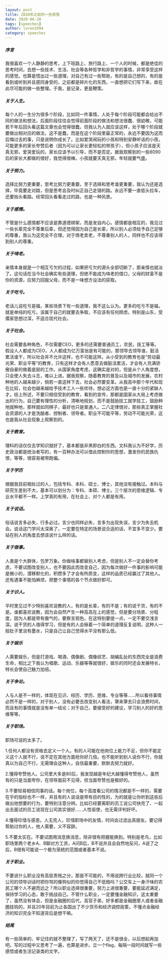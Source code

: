 ```yaml
---
layout: post
title: 2020年之前的一些感悟
date: 2020-06-28
tags: [speeches]
author: loren1994
category: speeches
---
```


##### 序言

我很喜欢一个人静静的思考，上下班路上、旅行路上、一个人的时候，都是绝佳的思考时间，去想一些技术、生活、社会等各种哲学和非哲学的事情，非常享受这样的感觉。也算是悟出过一些道理，对自己有过一些帮助，有的是自己想的，有的是看到或听到并且感同身受的，之前都是碎片化的东西，一直想把它们写下来，故在此尽可能的做一些整理。于我，是记录，更是鞭策。

##### 关于人生。

每个人的一生分为很多个阶段，比如同一件事情，人处于每个阶段可能都会给出不同的做法和想法，后面阶段往往会觉得前面阶段的做法和想法很蠢、很幼稚，可能若干年后回头看这篇文章也会觉得很蠢，但我认为人就应该这样，处于哪个阶段就要做出相对应的做法，这不是蠢，而是在这个阶段里最正常的，永远不要因为这而后悔过去的事，只是说明你成长了。比如爱哭闹玩的小孩和特别安静听话的小孩，可能更多的家长夸赞后者（因为可以让家长更轻松的带孩子），但小孩子应该是天真无邪，爱哭爱玩的，家长应该予以引导，而不是否定。据我观察到的一些8090后的家长大都做的很好，我觉得很棒。小孩就要天真无邪，年轻就要气盛。

##### 关于努力。

选择比努力更重要，思考比努力更重要。至于选择和思考谁更重要，我认为还是选择，毕竟要走对路，但是思考会及时纠正自己走错的路。永远不要一直低头拉车，还要抬头看路。经常回头看看走过的路，也是一种风景。

##### 关于感情。

不管是什么感情都不应该是靠道德绑架，而是发自内心。感情都是相互的，我见过一些长辈完全不尊重后辈，但还觉得因为自己是长辈，所以别人必须给予自己足够的尊重，我认为这完全不合理，对于倚老卖老，不尊重别人的人，同样也不应该得到别人的尊重。

##### 关于啃老。

亲情本身就是一个相互亏欠的过程，如果把亏欠的源头全部切断了，那亲情也就淡了。这句话在当今社会确实有些道理，但绝不能成为啃老的借口，父母的财富不是你的资源，应努力回报父母，而不是一味想方设法的获取。

##### 关于吃亏。

老话儿说吃亏是福，某些场景下有一些道理，我不这么认为。更多的吃亏不是福，就是单纯的吃亏。该属于自己的就要去争取，不应该有任何顾虑。特别是山东，受儒家思想过深，不适合现代社会。

##### 关于社会。

社会需要各种角色，不仅需要CEO，更多的还需要普通员工，农民，技工等等。假设人人都成为CEO，人人都成为亿万富翁是有可能的，那领导去领导谁，脏活累活谁干，所以社会并不允许这样，也不可能这样。从小受到的教育也是“劳动最光荣、职业平等”的教育，只有这样才会有人愿意去做脏活累活，才会有人充满骄傲自豪的做着底层的工作。从国家角度考虑，这确实是对的，但是从个人角度想，只会使人失去斗志，难以上进。据我观察，随着教育的普及以及城市的发展，农村种地的人越来越少，倘若一直这样下去，社会必然要变革。从我高中那个年代和现在比较，社会也越来越给予技术工人一些优待，想必这方面也是一直十分的紧缺人才。综上所述，不要只相信受到的教育，看到的宣传，那都是国家从大局上考虑做出的行为，自己要有理性的分析，清晰地规划，而不是鼓励技工就学技工，鼓励种地就种地，那样就如同棋子，最好也只是普通人。二八定律很对，那些真正掌握社会资源的人才是洗脑者、控制者、领导者。职业不可能平等，劳动不可能光荣，这也是我从社会现象上观察到的。

##### 关于教育。

理科的话仅仅去学知识就好了，基本都是非黑即白的东西。文科我认为不好学，历史政治都是统治者写的，有一百种办法可以借此控制你的思想，激发你的民族仇恨，等等，很容易被带跑偏。

##### 关于学历

根据我目前相处过的人，包括专科、本科、硕士、博士，其他没有接触过。本科与研究生差别不大，基本可以划分为：专科、本硕、博士。三个层次的思维逻辑、专业水平都不一样。上学真的有用，在社会上、对个人都是有用。

##### 关于说话。

俗话说言多必失，行多必过。言少也同样必失，言多为出现失误，言少为失去机会。说话这门学问太深奥了，一定要在特定的场景说合适的话，不宜多不宜少。要站在别人的角度去想该说什么样的话。

##### 关于做事。

人类是个大群体，包罗万象。你做啥事都替别人考虑，但是别人不一定会替你考虑，不要试图改变别人，也不要因此而改变自己，因为每次做好一件事的影响可能是微小的，潜移默化的，积攒多了才会有所质变，这样的品质已经赢过了其他人。还有遇事不能怕麻烦，把整个事情的各个节点做好即可。

##### 关于识人。

平时里见过不少特别喜欢说教的人，有的是长辈，有的不是；有的说干货，有的不是。谁都喜欢说教，因为会自然产生一种高高在上的感觉，但是要分场景、分程度，因为人都是带有傲气的，要察言观色。在这特别要提一点，一定不要交浅言深。说干货的人值得学习，但是有的人会揪着一个简单的道理反复说明，这种人一般肚子里没有墨水，只是自己让自己觉得水平没有那么低。

##### 关于娱乐

人需要娱乐，但是打游戏、喝酒、偶像剧、偶像综艺、胡编乱扯的东西完全是浪费生命，相比之下我认为唱歌、运动、乐器等等就很好，娱乐的同时还会发展特长，特长会使自己魅力加倍。

##### 关于争论。

人与人是不一样的，体现在见识、经历、学历、思维、专业等等……所以看待事情必然不是一样的，对于别人，没有必要去改变别人看法，犟来犟去只会浪费时间，而且有的事情就是没有单一结论；对于自己，要接受好的建议，学习别人的好的思维等等。

##### 关于职场。

职场可说的太多了。

1.任何人都没有资格去定义一个人。有的人可能在他岗位上能力不足，但你不能定义这个人就不行，说不定在其他方面抢你好几倍。也不能听到别人说你不行，你就真以为自己不行，无需理会这种人，自信最重要，默默去努力就好。

2.懂得夸赞他人。公司里大多是80后，我发现越是年纪大越懂得夸赞他人，虽然有的只是当面夸你，在领导面前不见得，但当面夸赞也是极好的。

3.不要轻易相信同事的话。每个岗位，每个高度看公司的情况都是不一样的，需要在乎的指标也不一样，并且有的人说话是带有目的性的，为的就是让你听到这些后做出他想要的行为，要特别注意分辨。比如已经要离职的员工说公司快完了、一起出去面试的员工说现在公司其实很好……人性驱使，也无需评判好坏。

4.懂得珍惜与感恩。人无完人，珍惜职场中的友情，时间会过滤出真朋友。要记得帮助过你的人，他人需要，义不容辞。

5.不要太实在。不要试图用消息换消息，除非很有把握能换到。特别是老鸟，比如职场里两个老乡A、B聊对方工资，A问B后，B不说并且会自然地反问，A说了之后，B很有可能说一个极为笼统的范围或者基本不说。

##### 关于职业。

不要说什么职业没有高低贵贱之分，那是不可能的，不用说跨行业比较，就同一个公司的领导训话时把你骂的像狗似的你觉得自己不低贱吗？公交车上一身汗味的农民工哪个人不避而远之？所以职业选择很重要，努力上进很重要，要能延迟满足，保持学习的心态，敢于挑战自己。不管什么职业，一定要懂金融知识，这太重要了，虽然没有体会，但是金融圈的后代，高官子弟，好多都是金融圈里人或者金融圈挂钩的，并且20年目前为止各国出了不少货币和经济调控政策，不懂点金融经济的知识完全不知道背后是想干嘛。

##### 结尾

有一些简单的、牢记住的就不整理了，写了两天了，还不是很全，以后想起再加吧。写的过程中又思考了一遍，也算是进步。立一个flag，每隔一段时间就写一些感悟或者生活记录类的文字。